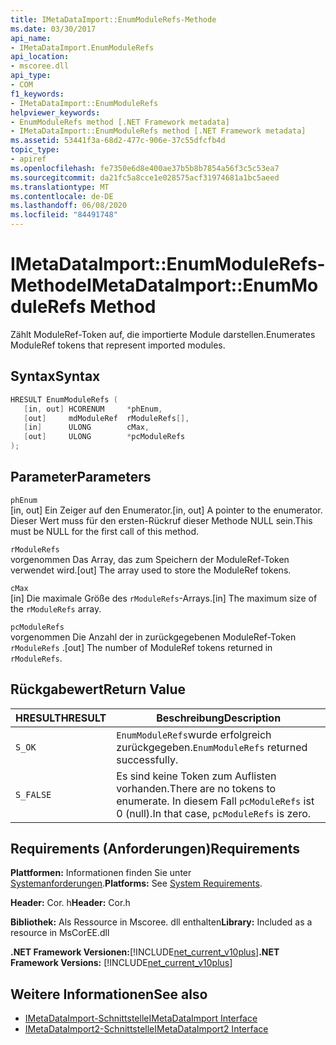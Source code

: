 ```yaml
---
title: IMetaDataImport::EnumModuleRefs-Methode
ms.date: 03/30/2017
api_name:
- IMetaDataImport.EnumModuleRefs
api_location:
- mscoree.dll
api_type:
- COM
f1_keywords:
- IMetaDataImport::EnumModuleRefs
helpviewer_keywords:
- EnumModuleRefs method [.NET Framework metadata]
- IMetaDataImport::EnumModuleRefs method [.NET Framework metadata]
ms.assetid: 53441f3a-68d2-477c-906e-37c55dfcfb4d
topic_type:
- apiref
ms.openlocfilehash: fe7350e6d8e400ae37b5b8b7854a56f3c5c53ea7
ms.sourcegitcommit: da21fc5a8cce1e028575acf31974681a1bc5aeed
ms.translationtype: MT
ms.contentlocale: de-DE
ms.lasthandoff: 06/08/2020
ms.locfileid: "84491748"
---
```

# <a name="imetadataimportenummodulerefs-method"></a><span data-ttu-id="c48c6-102">IMetaDataImport::EnumModuleRefs-Methode</span><span class="sxs-lookup"><span data-stu-id="c48c6-102">IMetaDataImport::EnumModuleRefs Method</span></span>
<span data-ttu-id="c48c6-103">Zählt ModuleRef-Token auf, die importierte Module darstellen.</span><span class="sxs-lookup"><span data-stu-id="c48c6-103">Enumerates ModuleRef tokens that represent imported modules.</span></span>  
  
## <a name="syntax"></a><span data-ttu-id="c48c6-104">Syntax</span><span class="sxs-lookup"><span data-stu-id="c48c6-104">Syntax</span></span>  
  
```cpp  
HRESULT EnumModuleRefs (  
   [in, out] HCORENUM     *phEnum,  
   [out]     mdModuleRef  rModuleRefs[],  
   [in]      ULONG        cMax,  
   [out]     ULONG        *pcModuleRefs  
);  
```  
  
## <a name="parameters"></a><span data-ttu-id="c48c6-105">Parameter</span><span class="sxs-lookup"><span data-stu-id="c48c6-105">Parameters</span></span>  
 `phEnum`  
 <span data-ttu-id="c48c6-106">[in, out] Ein Zeiger auf den Enumerator.</span><span class="sxs-lookup"><span data-stu-id="c48c6-106">[in, out] A pointer to the enumerator.</span></span> <span data-ttu-id="c48c6-107">Dieser Wert muss für den ersten-Rückruf dieser Methode NULL sein.</span><span class="sxs-lookup"><span data-stu-id="c48c6-107">This must be NULL for the first call of this method.</span></span>  
  
 `rModuleRefs`  
 <span data-ttu-id="c48c6-108">vorgenommen Das Array, das zum Speichern der ModuleRef-Token verwendet wird.</span><span class="sxs-lookup"><span data-stu-id="c48c6-108">[out] The array used to store the ModuleRef tokens.</span></span>  
  
 `cMax`  
 <span data-ttu-id="c48c6-109">[in] Die maximale Größe des `rModuleRefs`-Arrays.</span><span class="sxs-lookup"><span data-stu-id="c48c6-109">[in] The maximum size of the `rModuleRefs` array.</span></span>  
  
 `pcModuleRefs`  
 <span data-ttu-id="c48c6-110">vorgenommen Die Anzahl der in zurückgegebenen ModuleRef-Token `rModuleRefs` .</span><span class="sxs-lookup"><span data-stu-id="c48c6-110">[out] The number of ModuleRef tokens returned in `rModuleRefs`.</span></span>  
  
## <a name="return-value"></a><span data-ttu-id="c48c6-111">Rückgabewert</span><span class="sxs-lookup"><span data-stu-id="c48c6-111">Return Value</span></span>  
  
|<span data-ttu-id="c48c6-112">HRESULT</span><span class="sxs-lookup"><span data-stu-id="c48c6-112">HRESULT</span></span>|<span data-ttu-id="c48c6-113">Beschreibung</span><span class="sxs-lookup"><span data-stu-id="c48c6-113">Description</span></span>|  
|-------------|-----------------|  
|`S_OK`|<span data-ttu-id="c48c6-114">`EnumModuleRefs`wurde erfolgreich zurückgegeben.</span><span class="sxs-lookup"><span data-stu-id="c48c6-114">`EnumModuleRefs` returned successfully.</span></span>|  
|`S_FALSE`|<span data-ttu-id="c48c6-115">Es sind keine Token zum Auflisten vorhanden.</span><span class="sxs-lookup"><span data-stu-id="c48c6-115">There are no tokens to enumerate.</span></span> <span data-ttu-id="c48c6-116">In diesem Fall `pcModuleRefs` ist 0 (null).</span><span class="sxs-lookup"><span data-stu-id="c48c6-116">In that case, `pcModuleRefs` is zero.</span></span>|  
  
## <a name="requirements"></a><span data-ttu-id="c48c6-117">Requirements (Anforderungen)</span><span class="sxs-lookup"><span data-stu-id="c48c6-117">Requirements</span></span>  
 <span data-ttu-id="c48c6-118">**Plattformen:** Informationen finden Sie unter [Systemanforderungen](../../get-started/system-requirements.md).</span><span class="sxs-lookup"><span data-stu-id="c48c6-118">**Platforms:** See [System Requirements](../../get-started/system-requirements.md).</span></span>  
  
 <span data-ttu-id="c48c6-119">**Header:** Cor. h</span><span class="sxs-lookup"><span data-stu-id="c48c6-119">**Header:** Cor.h</span></span>  
  
 <span data-ttu-id="c48c6-120">**Bibliothek:** Als Ressource in Mscoree. dll enthalten</span><span class="sxs-lookup"><span data-stu-id="c48c6-120">**Library:** Included as a resource in MsCorEE.dll</span></span>  
  
 <span data-ttu-id="c48c6-121">**.NET Framework Versionen:**[!INCLUDE[net_current_v10plus](../../../../includes/net-current-v10plus-md.md)]</span><span class="sxs-lookup"><span data-stu-id="c48c6-121">**.NET Framework Versions:** [!INCLUDE[net_current_v10plus](../../../../includes/net-current-v10plus-md.md)]</span></span>  
  
## <a name="see-also"></a><span data-ttu-id="c48c6-122">Weitere Informationen</span><span class="sxs-lookup"><span data-stu-id="c48c6-122">See also</span></span>

- [<span data-ttu-id="c48c6-123">IMetaDataImport-Schnittstelle</span><span class="sxs-lookup"><span data-stu-id="c48c6-123">IMetaDataImport Interface</span></span>](imetadataimport-interface.md)
- [<span data-ttu-id="c48c6-124">IMetaDataImport2-Schnittstelle</span><span class="sxs-lookup"><span data-stu-id="c48c6-124">IMetaDataImport2 Interface</span></span>](imetadataimport2-interface.md)
